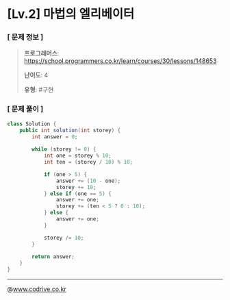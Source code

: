 # [Lv.2] 마법의 엘리베이터

### [ 문제 정보 ]
> **프로그래머스**: https://school.programmers.co.kr/learn/courses/30/lessons/148653
> 
> **난이도**: 4
>
> **유형**: #구현


### [ 문제 풀이 ]
```Java
class Solution {
    public int solution(int storey) {
        int answer = 0;
        
        while (storey != 0) {
			int one = storey % 10;
			int ten = (storey / 10) % 10;

			if (one > 5) {
				answer += (10 - one);
				storey += 10;
			} else if (one == 5) {
				answer += one;
				storey += (ten < 5 ? 0 : 10);
			} else {
				answer += one;
			}

			storey /= 10;
		}
        
        return answer;
    }
}

```


---
@www.codrive.co.kr
